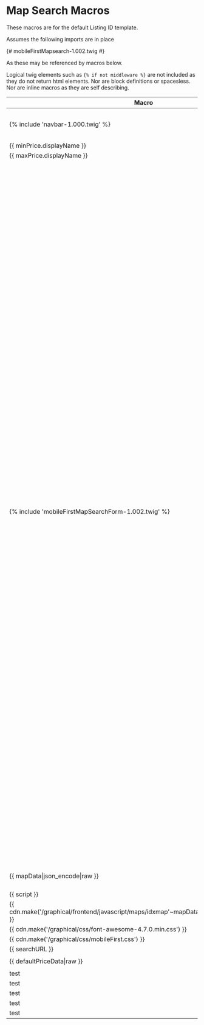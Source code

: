 # Map Search Macros

These macros are for the default Listing ID template.

Assumes the following imports are in place

{# mobileFirstMapsearch-1.002.twig #}

As these may be referenced by macros below.

Logical twig elements such as ```{% if not middleware %}``` are not included as they do not return html elements. Nor are block definitions or spacesless. Nor are inline macros as they are self describing.

| Macro        | Creates           
| ------------- |:-------------:
|{% include 'navbar-1.000.twig' %}|```<nav class="IDX-navbar IDX-navbar-default" role="navigation"><div class="IDX-container-navbar"><!-- Brand and toggle get grouped for better mobile display --><div class="IDX-navbar-header"><button type="button" class="IDX-navbar-toggle IDX-collapsed" data-toggle="idx-collapse" data-target="#IDX-navbar-collapse"><span class="sr-only">Toggle navigation</span><span class="IDX-icon-bar"></span><span class="IDX-icon-bar"></span><span class="IDX-icon-bar"></span></button></div><!-- Collect the nav links, forms, and other content for toggling --><div class="IDX-collapse IDX-navbar-collapse" id="IDX-navbar-collapse"><ul class="IDX-nav IDX-navbar-nav"><li class="IDX-searchNavItem IDX-nav-advanced"><a href="https://testDomain.idxbroker.com/idx/search/advanced" class="IDX-searchNavLink"><span>Advanced Search</span></a></li><li class="IDX-searchNavItem IDX-nav-listingid"><a href="https://testDomain.idxbroker.com/idx/search/listingid" class="IDX-searchNavLink"><span>Listing ID</span></a></li><li class="IDX-searchNavItem IDX-nav-address"><a href="https://testDomain.idxbroker.com/idx/search/address" class="IDX-searchNavLink"><span>Address</span></a></li><li class="IDX-searchNavItem IDX-nav-mapsearch IDX-active"><a href="https://testDomain.idxbroker.com/idx/map/mapsearch" class="IDX-searchNavLink"><span>Map Search</span></a></li></ul></div><!-- /.navbar-collapse --></div><!-- /.container-fluid --></nav>```
|{{ minPrice.displayName }}|Min Price
|{{ maxPrice.displayName }}|Max Price
|{% include 'mobileFirstMapSearchForm-1.002.twig' %}|```<div class="IDX-criteriaLeft"><input type="hidden" name="idxID" value="a175"><div id="IDX-bedrooms-group" class="IDX-slider"><label for="IDX-bedrooms">Bedrooms:<span id="IDX-numBedrooms">Any</span></label><select name="bd" id="IDX-bedrooms" style="display: none;"><option value="0" selected="selected">0+</option><option value="1">1+</option><option value="2">2+</option><option value="3">3+</option><option value="4">4+</option><option value="5">5+</option><option value="6">6+</option><option value="7">7+</option><option value="8">8+</option><option value="9">9+</option></select><div id="IDX-bedrooms-slider" class="ui-slider ui-slider-horizontal ui-widget ui-widget-content ui-corner-all"><div class="ui-slider-range ui-slider-range-min ui-widget-header" style="width: 0%;"></div><a href="#" class="ui-slider-handle ui-state-default ui-corner-all" style="left: 0%;"></a></div><script>idx(function(){var idxBedroomsSelect=idx('#IDX-bedrooms');var idxBedroomsNumDisplay=idx('#IDX-numBedrooms');var idxBedroomsSlider=idx('<div id="IDX-bedrooms-slider"></div>').insertAfter(idxBedroomsSelect).slider({min:0,max:9,range:"min",value:idxBedroomsSelect[0].selectedIndex,slide:function(event,ui){var value=ui.value;idxBedroomsSelect[0].selectedIndex=value;idxBedroomsSelect.val(value);var display=(value==0)?'Any':value+'+';idxBedroomsNumDisplay.html(display)},create:function(event,ui){var value=idxBedroomsSelect.val();var display=(value==0)?'Any':value+'+';idxBedroomsNumDisplay.html(display)}});idx("#IDX-bedrooms").change(function(){idxBedroomsSlider.slider("value",this.selectedIndex)});idxBedroomsSelect.hide()});</script></div><div id="IDX-bathrooms-group" class="IDX-slider"><label for="IDX-bathrooms">Total Baths:<span id="IDX-numBathrooms">Any</span></label><select name="tb" id="IDX-bathrooms" style="display: none;"><option value="0" selected="selected">0+</option><option value="1">1+</option><option value="2">2+</option><option value="3">3+</option><option value="4">4+</option><option value="5">5+</option><option value="6">6+</option><option value="7">7+</option><option value="8">8+</option><option value="9">9+</option></select><div id="IDX-bathrooms-slider" class="ui-slider ui-slider-horizontal ui-widget ui-widget-content ui-corner-all"><div class="ui-slider-range ui-slider-range-min ui-widget-header" style="width: 0%;"></div><a href="#" class="ui-slider-handle ui-state-default ui-corner-all" style="left: 0%;"></a></div><script>idx(function(){var idxBathroomsSelect=idx('#IDX-bathrooms');var idxBathroomsNumDisplay=idx('#IDX-numBathrooms');var idxBathroomsSlider=idx('<div id="IDX-bathrooms-slider"></div>').insertAfter(idxBathroomsSelect).slider({min:0,max:9,range:"min",value:idxBathroomsSelect[0].selectedIndex,slide:function(event,ui){var value=ui.value;idxBathroomsSelect[0].selectedIndex=value;idxBathroomsSelect.val(value);var display=(value==0)?'Any':value+'+';idxBathroomsNumDisplay.html(display)},create:function(event,ui){var value=idxBathroomsSelect.val();var display=(value==0)?'Any':value+'+';idxBathroomsNumDisplay.html(display)}});idx("#IDX-bathrooms").change(function(){idxBathroomsSlider.slider("value",this.selectedIndex)});idxBathroomsSelect.hide()});</script></div><div id="IDX-propStatus-group" class="IDX-control-group"><label for="IDX-propStatus" class="IDX-control-label">Status</label><div class="IDX-controls"><select id="IDX-propStatus" name="a_propStatus[]" class="IDX-select " autocomplete="off" multiple="multiple" data-native-menu="false" size="4"><option value="Active">Active</option></select></div></div><div id="IDX-allStatuses" style="display:none !important;">{"1":["Active"],"2":["Active"],"3":["Active"],"4":["Active"],"5":["Active"],"6":["Active"],"7":["Active"]}</div></div><div class="IDX-criteriaRight"><div id="IDX-pt-group" class="IDX-control-group"><label for="IDX-pt" class="IDX-control-label">Property Type</label><div class="IDX-controls"><select id="IDX-pt" name="pt" class="IDX-select IDX-searchType-s" autocomplete="off"><option value="">All</option><option value="1">Business</option><option value="2">Commercial Land</option><option value="3">Comm/Prof/Industrial</option><option value="4">Farm&amp;Lots</option><option value="5">Multi-Housing</option><option value="6">Residential</option><option value="7">Rent/Lease</option></select></div></div><div id="IDX-sqft-group" class="IDX-control-group" data-role="fieldcontain"><label for="IDX-sqft" class="IDX-control-label">SqFt</label><div class="IDX-controls"><input type="text" name="sqft" id="IDX-sqft" value="" class="IDX-input" data-mini="true" placeholder="SqFt" onfocus="this.placeholder = ''" onblur="this.placeholder = 'SqFt'"></div></div><div id="IDX-add-group" class="IDX-control-group" data-role="fieldcontain"><label for="IDX-add" class="IDX-control-label">Max Days Listed</label><div class="IDX-controls"><input type="text" name="add" id="IDX-add" value="" class="IDX-input" data-mini="true" placeholder="Max Days Listed" onfocus="this.placeholder = ''" onblur="this.placeholder = 'Max Days Listed'"></div></div><div id="IDX-acres-group" class="IDX-control-group" data-role="fieldcontain"><label for="IDX-acres" class="IDX-control-label">Acres</label><div class="IDX-controls"><input type="text" name="acres" id="IDX-acres" value="" class="IDX-input" data-mini="true" placeholder="Acres" onfocus="this.placeholder = ''" onblur="this.placeholder = 'Acres'"></div></div><div id="IDX-map-ccz"><div id="IDX-city-group" class="IDX-control-group IDX-cczList IDX-active"><div class="IDX-controls"><select id="IDX-city" name="city" class="IDX-select IDX-cczSelect" autocomplete="off" onchange="flyTo(this.name, this.value);"><option value="">Fly to City</option><option value="341">Ages Brookside</option><option value="457">Albany</option><option value="1294">Annville</option><option value="1707">Artemus</option><option value="1793">Ashland</option><option value="2014">Auburn</option><option value="2050">Augusta</option><option value="2293">Bagdad</option><option value="2544">Barbourville</option><option value="2556">Bardstown</option><option value="2870">Baxter</option><option value="3120">Beattyville</option><option value="3243">Bee Spring</option><option value="3332">Belfry</option><option value="3702">Berea</option><option value="3795">Berry</option><option value="3936">Beverly</option><option value="4003">Big Creek</option><option value="4126">Bimble</option><option value="4415">Bledsoe</option><option value="4461">Bloomfield</option><option value="4978">Booneville</option><option value="5045">Boston</option><option value="5157">Bowling Green</option><option value="5785">Brodhead</option><option value="5812">Bronston</option><option value="5910">Brooksville</option><option value="6358">Burgin</option><option value="6372">Burkesville</option><option value="6398">Burlington</option><option value="6457">Burnside</option><option value="6685">Cadiz</option><option value="6834">Calvert City</option><option value="7005">Campbellsville</option><option value="7021">Campton</option><option value="7096">Cannon</option><option value="7305">Carlisle</option><option value="7444">Carrollton</option><option value="7698">Catlettsburg</option><option value="7736">Cawood</option><option value="7763">Cecilia</option><option value="7911">Center</option><option value="7974">Centertown</option><option value="8020">Central City</option><option value="9023">Clay City</option><option value="9097">Clearfield</option><option value="9586">Coldiron</option><option value="9810">Columbia</option><option value="10063">Connersville</option><option value="10257">Corbin</option><option value="10292">Corinth</option><option value="10592">Covington</option><option value="10633">Coxs Creek</option><option value="10650">Crab Orchard</option><option value="10724">Cranks</option><option value="10846">Crestwood</option><option value="11136">Cumberland</option><option value="11280">Cynthiana</option><option value="11490">Danville</option><option value="12012">Demossville</option><option value="12059">Denniston</option><option value="12215">Dewitt</option><option value="12403">Dixon</option><option value="12811">Dry Ridge</option><option value="13034">Dunnville</option><option value="13270">East Bernstadt</option><option value="13947">Edmonton</option><option value="14044">Ekron</option><option value="14230">Elizabethtown</option><option value="14293">Elkhorn City</option><option value="14315">Elkton</option><option value="14527">Elsmere</option><option value="15034">Eubank</option><option value="15127">Evarts</option><option value="15178">Ewing</option><option value="15332">Ezel</option><option value="15607">Falmouth</option><option value="15661">Farmers</option><option value="15871">Ferguson</option><option value="15971">Finchville</option><option value="16112">Flat Lick</option><option value="16122">Flatgap</option><option value="16149">Flemingsburg</option><option value="16211">Florence</option><option value="16863">Frankfort</option><option value="16880">Franklin</option><option value="17075">Frenchburg</option><option value="17233">Fulton</option><option value="17749">Georgetown</option><option value="17965">Girdler</option><option value="18007">Glasgow</option><option value="18862">Grassy Creek</option><option value="18882">Gravel Switch</option><option value="18898">Gray</option><option value="18927">Grayson</option><option value="20072">Hardinsburg</option><option value="20108">Harlan</option><option value="20150">Harold</option><option value="20252">Harrodsburg</option><option value="20273">Hartford</option><option value="20595">Hazard</option><option value="20604">Hazel Green</option><option value="20730">Heidrick</option><option value="20785">Helton</option><option value="20814">Henderson</option><option value="21278">Hillsboro</option><option value="21355">Hindman</option><option value="21370">Hinkle</option><option value="22078">Huddy</option><option value="22321">Hustonville</option><option value="22360">Hyden</option><option value="22588">Inez</option><option value="22778">Irvine</option><option value="22789">Irvington</option><option value="22927">Jackson</option><option value="23030">Jamestown</option><option value="23243">Jeffersonville</option><option value="23596">Junction City</option><option value="23799">Keavy</option><option value="24297">Kings Mountain</option><option value="24946">Lagrange</option><option value="25448">Lancaster</option><option value="25528">Langley</option><option value="25800">Lawrenceburg</option><option value="25913">Lebanon</option><option value="25996">Leesburg</option><option value="26314">Lexington</option><option value="26348">Liberty</option><option value="26437">Lily</option><option value="26830">Livingston</option><option value="27042">London</option><option value="27321">Louisa</option><option value="27336">Louisville</option><option value="27462">Loyall</option><option value="27669">Lynch</option><option value="27825">Mackville</option><option value="27947">Magnolia</option><option value="28110">Manchester</option><option value="29007">Mayfield</option><option value="29048">Mayslick</option><option value="29054">Maysville</option><option value="29201">Mc Kee</option><option value="29481">Means</option><option value="29601">Melbourne</option><option value="29993">Middleburg</option><option value="30016">Middlesboro</option><option value="30105">Midway</option><option value="30290">Millersburg</option><option value="30569">Miracle</option><option value="30967">Monticello</option><option value="31144">Morehead</option><option value="31451">Mount Eden</option><option value="31532">Mount Olivet</option><option value="31612">Mount Vernon</option><option value="61893">Mt Sterling</option><option value="31803">Munfordville</option><option value="57879">N Middletown</option><option value="31950">Nancy</option><option value="32486">New Haven</option><option value="32548">New Liberty</option><option value="32958">Nicholasville</option><option value="34221">Oil Springs</option><option value="34405">Olive Hill</option><option value="34453">Olympia</option><option value="34509">Oneida</option><option value="35008">Owensboro</option><option value="35014">Owenton</option><option value="35017">Owingsville</option><option value="35125">Paducah</option><option value="35156">Paint Lick</option><option value="35168">Paintsville</option><option value="35471">Paris</option><option value="35573">Parksville</option><option value="35665">Partridge</option><option value="35732">Pathfork</option><option value="36045">Pendleton</option><option value="36243">Perryville</option><option value="36360">Phelps</option><option value="36420">Phyllis</option><option value="36525">Pikeville</option><option value="36619">Pine Knot</option><option value="36641">Pine Ridge</option><option value="36712">Pineville</option><option value="36761">Pinsonfork</option><option value="37074">Pleasureville</option><option value="37824">Prestonsburg</option><option value="37883">Princeton</option><option value="38102">Putney</option><option value="38536">Ravenna</option><option value="39254">Richmond</option><option value="39421">Rineyville</option><option value="39709">Robinson Creek</option><option value="39855">Rockholds</option><option value="39985">Rogers</option><option value="40593">Russell Springs</option><option value="40731">Sadieville</option><option value="41141">Salt Lick</option><option value="41170">Salvisa</option><option value="41173">Salyersville</option><option value="41360">Sandgap</option><option value="41403">Sandy Hook</option><option value="41798">Science Hill</option><option value="42433">Sharpsburg</option><option value="42511">Shelbiana</option><option value="42537">Shelbyville</option><option value="42607">Shepherdsville</option><option value="43041">Simpsonville</option><option value="43095">Sitka</option><option value="43156">Slade</option><option value="43240">Smith</option><option value="43464">Somerset</option><option value="43934">Southgate</option><option value="44007">Sparta</option><option value="44252">Springfield</option><option value="44387">Stamping Ground</option><option value="44413">Stanford</option><option value="44443">Stanton</option><option value="44456">Stanville</option><option value="45048">Strunk</option><option value="45921">Taylor Mill</option><option value="45934">Taylorsville</option><option value="46586">Tollesboro</option><option value="46712">Totz</option><option value="47301">Tyner</option><option value="47631">Upton</option><option value="48767">Vanceburg</option><option value="48769">Vancleve</option><option value="48971">Verona</option><option value="48989">Versailles</option><option value="49397">Virgie</option><option value="49523">Waco</option><option value="49535">Waddy</option><option value="49747">Wallingford</option><option value="49752">Wallins</option><option value="50356">Waynesburg</option><option value="50533">Wellington</option><option value="50933">West Liberty</option><option value="51643">Whitesburg</option><option value="51688">Whitley City</option><option value="51742">Wickliffe</option><option value="51894">Williamsburg</option><option value="51925">Williamstown</option><option value="51953">Willisburg</option><option value="52045">Wilmore</option><option value="52124">Winchester</option><option value="52173">Windsor</option><option value="52474">Woodbine</option><option value="52658">Woollum</option><option value="52701">Worthington</option></select></div></div><div id="IDX-county-group" class="IDX-control-group IDX-cczList"><div class="IDX-controls"><select id="IDX-county" name="county" class="IDX-select IDX-cczSelect" autocomplete="off" onchange="flyTo(this.name, this.value);"><option value="">Fly to County</option><option value="2293">Adair</option><option value="3228">Anderson</option><option value="1596">Ballard</option><option value="248">Barren</option><option value="1967">Bath</option><option value="1223">Bell</option><option value="1795">Boone</option><option value="2737">Bourbon</option><option value="1327">Boyd</option><option value="2882">Boyle</option><option value="267">Bracken</option><option value="877">Breathitt</option><option value="1500">Breckinridge</option><option value="2357">Bullitt</option><option value="3089">Caldwell</option><option value="642">Campbell</option><option value="2576">Carroll</option><option value="1434">Carter</option><option value="1969">Casey</option><option value="3056">Clark</option><option value="2005">Clay</option><option value="250">Clinton</option><option value="1567">Cumberland</option><option value="2862">Daviess</option><option value="1807">Edmonson</option><option value="2381">Elliott</option><option value="2747">Estill</option><option value="3233">Fayette</option><option value="1571">Fleming</option><option value="700">Floyd</option><option value="3081">Franklin</option><option value="2607">Fulton</option><option value="3115">Gallatin</option><option value="2394">Garrard</option><option value="2246">Grant</option><option value="1839">Graves</option><option value="1201">Greenup</option><option value="2020">Hardin</option><option value="465">Harlan</option><option value="1949">Harrison</option><option value="2198">Hart</option><option value="1683">Henderson</option><option value="1972">Henry</option><option value="1069">Jackson</option><option value="998">Jefferson</option><option value="3207">Jessamine</option><option value="1646">Johnson</option><option value="1400">Kenton</option><option value="1000">Knott</option><option value="1288">Knox</option><option value="2412">Larue</option><option value="2470">Laurel</option><option value="364">Lawrence</option><option value="1773">Lee</option><option value="1319">Leslie</option><option value="2073">Letcher</option><option value="2467">Lewis</option><option value="2833">Lincoln</option><option value="359">Logan</option><option value="1934">Madison</option><option value="1962">Magoffin</option><option value="2257">Marion</option><option value="1445">Marshall</option><option value="1781">Martin</option><option value="2824">Mason</option><option value="1495">McCracken</option><option value="1986">McCreary</option><option value="1717">Meade</option><option value="2915">Menifee</option><option value="2189">Mercer</option><option value="1777">Metcalfe</option><option value="3200">Montgomery</option><option value="2090">Morgan</option><option value="1812">Muhlenberg</option><option value="1621">Nelson</option><option value="2566">Nicholas</option><option value="1791">Ohio</option><option value="1581">Oldham</option><option value="3133">Owen</option><option value="2204">Owsley</option><option value="2368">Pendleton</option><option value="505">Perry</option><option value="442">Pike</option><option value="2226">Powell</option><option value="334">Pulaski</option><option value="3210">Robertson</option><option value="2336">Rockcastle</option><option value="2720">Rowan</option><option value="2392">Russell</option><option value="3108">Scott</option><option value="1531">Shelby</option><option value="3083">Simpson</option><option value="3268">Spencer</option><option value="2539">Taylor</option><option value="697">Todd</option><option value="2138">Trigg</option><option value="709">Warren</option><option value="3245">Washington</option><option value="1659">Wayne</option><option value="2075">Webster</option><option value="2813">Whitley</option><option value="1963">Wolfe</option><option value="3263">Woodford</option></select></div></div><div id="IDX-zipcode-group" class="IDX-control-group IDX-cczList"><div class="IDX-controls"><select id="IDX-zipcode" name="zipcode" class="IDX-select IDX-cczSelect" autocomplete="off" onchange="flyTo(this.name, this.value);"><option value="">Fly to Postal Code</option><option value="40003">40003</option><option value="40004">40004</option><option value="40008">40008</option><option value="40013">40013</option><option value="40014">40014</option><option value="40022">40022</option><option value="40031">40031</option><option value="40033">40033</option><option value="40040">40040</option><option value="40046">40046</option><option value="40051">40051</option><option value="40055">40055</option><option value="40057">40057</option><option value="40065">40065</option><option value="40067">40067</option><option value="40069">40069</option><option value="40071">40071</option><option value="40076">40076</option><option value="40078">40078</option><option value="40079">40079</option><option value="40107">40107</option><option value="40117">40117</option><option value="40140">40140</option><option value="40146">40146</option><option value="40162">40162</option><option value="40165">40165</option><option value="40204">40204</option><option value="40207">40207</option><option value="40215">40215</option><option value="40223">40223</option><option value="40245">40245</option><option value="40261">40261</option><option value="40272">40272</option><option value="40291">40291</option><option value="40299">40299</option><option value="40310">40310</option><option value="40311">40311</option><option value="40312">40312</option><option value="40313">40313</option><option value="40316">40316</option><option value="40319">40319</option><option value="40322">40322</option><option value="40324">40324</option><option value="40328">40328</option><option value="40330">40330</option><option value="40336">40336</option><option value="40337">40337</option><option value="40340">40340</option><option value="40342">40342</option><option value="40343">40343</option><option value="40346">40346</option><option value="40347">40347</option><option value="40348">40348</option><option value="40350">40350</option><option value="40351">40351</option><option value="40353">40353</option><option value="40355">40355</option><option value="40356">40356</option><option value="40357">40357</option><option value="40358">40358</option><option value="40359">40359</option><option value="40360">40360</option><option value="40361">40361</option><option value="40363">40363</option><option value="40369">40369</option><option value="40370">40370</option><option value="40371">40371</option><option value="40372">40372</option><option value="40374">40374</option><option value="40376">40376</option><option value="40379">40379</option><option value="40380">40380</option><option value="40383">40383</option><option value="40385">40385</option><option value="40387">40387</option><option value="40390">40390</option><option value="40391">40391</option><option value="40392">40392</option><option value="40394">40394</option><option value="40402">40402</option><option value="40403">40403</option><option value="40409">40409</option><option value="40411">40411</option><option value="40419">40419</option><option value="40422">40422</option><option value="40432">40432</option><option value="40436">40436</option><option value="40437">40437</option><option value="40440">40440</option><option value="40442">40442</option><option value="40444">40444</option><option value="40445">40445</option><option value="40446">40446</option><option value="40447">40447</option><option value="40448">40448</option><option value="40456">40456</option><option value="40458">40458</option><option value="40459">40459</option><option value="40461">40461</option><option value="40464">40464</option><option value="40468">40468</option><option value="40472">40472</option><option value="40475">40475</option><option value="40481">40481</option><option value="40484">40484</option><option value="40486">40486</option><option value="40489">40489</option><option value="40502">40502</option><option value="40503">40503</option><option value="40504">40504</option><option value="40505">40505</option><option value="40507">40507</option><option value="40508">40508</option><option value="40509">40509</option><option value="40510">40510</option><option value="40511">40511</option><option value="40513">40513</option><option value="40514">40514</option><option value="40515">40515</option><option value="40516">40516</option><option value="40517">40517</option><option value="40536">40536</option><option value="40555">40555</option><option value="40569">40569</option><option value="40601">40601</option><option value="40602">40602</option><option value="40604">40604</option><option value="40701">40701</option><option value="40729">40729</option><option value="40734">40734</option><option value="40737">40737</option><option value="40740">40740</option><option value="40741">40741</option><option value="40743">40743</option><option value="40744">40744</option><option value="40759">40759</option><option value="40762">40762</option><option value="40769">40769</option><option value="40771">40771</option><option value="40801">40801</option><option value="40806">40806</option><option value="40807">40807</option><option value="40810">40810</option><option value="40815">40815</option><option value="40819">40819</option><option value="40820">40820</option><option value="40823">40823</option><option value="40824">40824</option><option value="40828">40828</option><option value="40831">40831</option><option value="40840">40840</option><option value="40854">40854</option><option value="40855">40855</option><option value="40856">40856</option><option value="40862">40862</option><option value="40863">40863</option><option value="40865">40865</option><option value="40870">40870</option><option value="40873">40873</option><option value="40902">40902</option><option value="40903">40903</option><option value="40905">40905</option><option value="40906">40906</option><option value="40913">40913</option><option value="40914">40914</option><option value="40915">40915</option><option value="40921">40921</option><option value="40923">40923</option><option value="40927">40927</option><option value="40931">40931</option><option value="40935">40935</option><option value="40939">40939</option><option value="40943">40943</option><option value="40944">40944</option><option value="40949">40949</option><option value="40953">40953</option><option value="40962">40962</option><option value="40965">40965</option><option value="40972">40972</option><option value="40977">40977</option><option value="40979">40979</option><option value="40982">40982</option><option value="40997">40997</option><option value="41002">41002</option><option value="41003">41003</option><option value="41004">41004</option><option value="41005">41005</option><option value="41006">41006</option><option value="41008">41008</option><option value="41009">41009</option><option value="41010">41010</option><option value="41014">41014</option><option value="41015">41015</option><option value="41018">41018</option><option value="41031">41031</option><option value="41033">41033</option><option value="41035">41035</option><option value="41039">41039</option><option value="41040">41040</option><option value="41041">41041</option><option value="41042">41042</option><option value="41045">41045</option><option value="41049">41049</option><option value="41055">41055</option><option value="41056">41056</option><option value="41059">41059</option><option value="41061">41061</option><option value="41064">41064</option><option value="41071">41071</option><option value="41083">41083</option><option value="41086">41086</option><option value="41092">41092</option><option value="41093">41093</option><option value="41097">41097</option><option value="41101">41101</option><option value="41129">41129</option><option value="41143">41143</option><option value="41164">41164</option><option value="41171">41171</option><option value="41173">41173</option><option value="41179">41179</option><option value="41183">41183</option><option value="41189">41189</option><option value="41219">41219</option><option value="41230">41230</option><option value="41238">41238</option><option value="41240">41240</option><option value="41250">41250</option><option value="41255">41255</option><option value="41301">41301</option><option value="41311">41311</option><option value="41314">41314</option><option value="41332">41332</option><option value="41339">41339</option><option value="41352">41352</option><option value="41360">41360</option><option value="41365">41365</option><option value="41385">41385</option><option value="41386">41386</option><option value="41403">41403</option><option value="41425">41425</option><option value="41465">41465</option><option value="41472">41472</option><option value="41479">41479</option><option value="41501">41501</option><option value="41514">41514</option><option value="41522">41522</option><option value="41528">41528</option><option value="41553">41553</option><option value="41554">41554</option><option value="41555">41555</option><option value="41560">41560</option><option value="41562">41562</option><option value="41572">41572</option><option value="41645">41645</option><option value="41653">41653</option><option value="41659">41659</option><option value="41701">41701</option><option value="41722">41722</option><option value="41749">41749</option><option value="41776">41776</option><option value="41822">41822</option><option value="41828">41828</option><option value="41835">41835</option><option value="41858">41858</option><option value="42001">42001</option><option value="42029">42029</option><option value="42041">42041</option><option value="42079">42079</option><option value="42087">42087</option><option value="42101">42101</option><option value="42129">42129</option><option value="42133">42133</option><option value="42134">42134</option><option value="42141">42141</option><option value="42206">42206</option><option value="42207">42207</option><option value="42211">42211</option><option value="42214">42214</option><option value="42220">42220</option><option value="42301">42301</option><option value="42303">42303</option><option value="42328">42328</option><option value="42330">42330</option><option value="42347">42347</option><option value="42409">42409</option><option value="42420">42420</option><option value="42445">42445</option><option value="42501">42501</option><option value="42503">42503</option><option value="42518">42518</option><option value="42519">42519</option><option value="42528">42528</option><option value="42539">42539</option><option value="42541">42541</option><option value="42544">42544</option><option value="42549">42549</option><option value="42553">42553</option><option value="42565">42565</option><option value="42567">42567</option><option value="42602">42602</option><option value="42628">42628</option><option value="42629">42629</option><option value="42631">42631</option><option value="42633">42633</option><option value="42634">42634</option><option value="42635">42635</option><option value="42642">42642</option><option value="42653">42653</option><option value="42701">42701</option><option value="42717">42717</option><option value="42718">42718</option><option value="42724">42724</option><option value="42728">42728</option><option value="42757">42757</option><option value="42765">42765</option><option value="42784">42784</option><option value="43031">43031</option><option value="44168">44168</option><option value="45060">45060</option><option value="45159">45159</option><option value="49351">49351</option><option value="49356">49356</option></select></div></div><div id="IDX-cczController"><div class="IDX-form-group"><span data-flytoname="city" class="IDX-flyTo IDX-label IDX-label-default IDX-active " onclick="flyToToggle(this);">City</span><span data-flytoname="county" class="IDX-flyTo IDX-label IDX-label-default " onclick="flyToToggle(this);">County</span><span data-flytoname="zipcode" class="IDX-flyTo IDX-label IDX-label-default " onclick="flyToToggle(this);">Postal Code</span></div></div></div></div><div id="IDX-refinementSearchHidden" class="hidden"><input type="hidden" name="ublat" id="IDX-ublat" value="0"><input type="hidden" name="ublong" id="IDX-ublong" value="0"><input type="hidden" name="lblat" id="IDX-lblat" value="0"><input type="hidden" name="lblong" id="IDX-lblong" value="0"><input type="hidden" name="centerlat" id="IDX-centerlat" value="0"><input type="hidden" name="centerlong" id="IDX-centerlong" value="0"><input type="hidden" name="zoom" id="IDX-zoom" value="0"><input type="hidden" name="mapType" id="IDX-mapType" value="0"><input type="hidden" name="pgon" id="IDX-pgon" value=""><input type="hidden" name="layerType" id="IDX-layerType" value=""><input type="hidden" name="clat" id="IDX-clat" value=""><input type="hidden" name="clng" id="IDX-clng" value=""><input type="hidden" name="mapCenterLat" id="IDX-mapCenterLat" value=""><input type="hidden" name="mapCenterLong" id="IDX-mapCenterLong" value=""><input type="hidden" name="radius" id="IDX-radius" value=""></div><div class="IDX-clearfix"></div><div class="IDX-row"><div class="col-lg-12"><button type="submit" id="IDX-formSubmit" class="IDX-btn IDX-btn-block IDX-btn-default"><i class="fa fa-refresh"></i>&nbsp;<span>Update Search</span></button></div></div>```
|{{ mapData&#124;json_encode&#124;raw }}|```{"mobile":false,"middleware":false,"mapKey":null,"mapEngine":"mapquest","clientAppDomain":"https:\/\/testDomain.idxbroker.com","uniqueID":"","mapSourceJS":["\/\/staticos.idxsandbox.com\/graphical\/javascript\/leaflet.js","\/\/staticos.idxsandbox.com\/graphical\/frontend\/javascript\/maps\/plugins\/leaflet.draw.js","\/\/www.mapquestapi.com\/sdk\/leaflet\/v2.2\/mq-map.js?key=APIKEY"],"mapClustering":false,"mapClusteringMobile":false,"autoRefresh":false,"metric":false,"mapCenterLat":"40.790479","mapCenterLong":"-73.972819","zoomLevel":"13","mapType":"Map","pinType":"","pageID":18494,"currentPage":"mapsearch.php","mapEngineTemplate":"mapquest.twig","mapUse":"search","cdn":{},"cdnDomain":"\/\/staticos.idxsandbox.com","accountLevel":"20"}```
|{{ script }}|```!function(i,e){"use strict";idx(function(){if(!i.mobile){var e=JSON.parse(idx("#IDX-defaultPriceData").text()),o=function(i,o){i=i||"all",o=o||"all";var n=e[i].min[o],t=e[i].max[o];idx("#IDX-lp").val(n),idx("#IDX-hp").val(t)},n=function(){return idx('[name="idxID"]').val()?idx('[name="idxID"]').val():"all"},t=function(){return idx("#IDX-pt").val()?idx("#IDX-pt").val():"all"};idx("#IDX-pt").on("change",function(){o(n(),t())}),o(n(),t()),"geolocation"in navigator&&"https:"===document.location.protocol&&idx("#IDX-userLocation").show().css("display","inline-block")}idx("#IDX-mobile-mapsearch").on("pagebeforehide",function(){buildQueryObject(),idx.mobile.hidePageLoadingMsg(),"undefined"!==map&&map&&L.DomEvent.removeListener(map,"moveend",triggerMapChange)}),idx("#IDX-mapAlert").hide(),idx("#IDX-mapSearch").click(function(i){i.preventDefault(),refreshButtonClick()}),idx("button.IDX-close").click(function(i){i.preventDefault(),idx(this).parent("#IDX-mapAlert").hide()}),idx("#IDX-userLocation").off("click").on("click",function(){navigator.geolocation?navigator.geolocation.getCurrentPosition(function(i){idx(".IDX-mapControlWindow").hide(),storeZoom(),recenterMapTo(i.coords.latitude,i.coords.longitude,!0),triggerMapChange(),idx("#IDX-mapRefresh"+uniqueID).fadeOut("fast"),refreshMap()},function(i){console&&console.error(i);idx("#IDX-userLocation").html("Not Available")}):alert("Location gathering is not supported by your browser")})})}(window);```
|{{ cdn.make('/graphical/frontend/javascript/maps/idxmap'~mapData.mapEngine~'.1.0.1.min.js') }}|//staticos.idxbroker.com/graphical/frontend/javascript/maps/idxmapmapquest.1.0.1.min.js
|{{ cdn.make('/graphical/css/font-awesome-4.7.0.min.css') }}|//staticos.idxsandbox.com/graphical/css/font-awesome-4.7.0.min.css
|{{ cdn.make('/graphical/css/mobileFirst.css') }}|//staticos.idxsandbox.com/graphical/css/mobileFirst.css
|{{ searchURL }}|https://testDomain.idxbroker.com/idx/map/mapsearch
|{{ defaultPriceData&#124;raw }}|```{"all":{"min":{"8":"200000","5":"200000","4":"200000","2":"200000","3":"200000","1":"200000","all":"200000"},"max":{"8":"800000","5":"800000","4":"800000","2":"800000","3":"800000","1":"800000","all":"800000"}},"a175":{"min":{"1":"200000","2":"200000","3":"200000","4":"200000","5":"200000","6":"200000","7":"200000","all":"200000"},"max":{"1":"800000","2":"800000","3":"800000","4":"800000","5":"800000","6":"800000","7":"800000","all":"800000"}}}```
|test|testing
|test|testing
|test|testing
|test|testing
|test|testing
